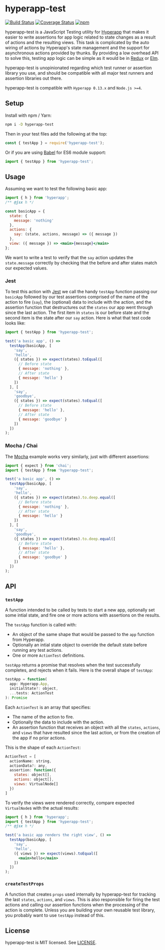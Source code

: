 # hyperapp-test

[![Build Status](https://travis-ci.org/okwolf/hyperapp-test.svg?branch=master)](https://travis-ci.org/okwolf/hyperapp-test)
[![Coverage Status](https://coveralls.io/repos/github/okwolf/hyperapp-test/badge.svg?branch=coverage)](https://coveralls.io/github/okwolf/hyperapp-test?branch=coverage)
[![npm](https://img.shields.io/npm/v/hyperapp-test.svg)](https://www.npmjs.org/package/hyperapp-test)

hyperapp-test is a JavaScript Testing utility for [Hyperapp](https://github.com/hyperapp/hyperapp) that makes it easier to write assertions for app logic related to state changes as a result of actions and the resulting views. This task is complicated by the auto wiring of actions by Hyperapp's state management and the support for asynchronous actions provided by thunks. By providing a low overhead API to solve this, testing app logic can be simple as it would be in [Redux](http://redux.js.org/docs/recipes/WritingTests.html) or [Elm](http://elmprogramming.com/easy-to-test.html).

hyperapp-test is unopinionated regarding which test runner or assertion library you use, and should be compatible with all major test runners and assertion libraries out there.

hyperapp-test is compatible with `Hyperapp 0.13.x` and `Node.js >=4`.

## Setup

Install with npm / Yarn:

```bash
npm i -D hyperapp-test
```

Then in your test files add the following at the top:

```js
const { testApp } = require('hyperapp-test');
```

Or if you are using [Babel](https://babeljs.io) for ES6 module support:

```js
import { testApp } from 'hyperapp-test';
```

## Usage

Assuming we want to test the following basic app:

```jsx
import { h } from 'hyperapp';
/** @jsx h */

const basicApp = {
  state: {
    message: 'nothing'
  },
  actions: {
    say: (state, actions, message) => ({ message })
  },
  view: ({ message }) => <main>{message}</main>
};
```

We want to write a test to verify that the `say` action updates the `state.message` correctly by checking that the before and after states match our expected values.

### Jest

To test this action with [Jest](https://facebook.github.io/jest/docs/en/getting-started.html) we call the handy `testApp` function passing our `basicApp` followed by our test assertions comprised of the name of the action to fire (`say`), the (optional) data to include with the action, and the assertion function that destructures out the `states` our app went through since the last action. The first item in `states` is our before state and the second item is the state after our `say` action. Here is what that test code looks like:

```js
import { testApp } from 'hyperapp-test';

test('a basic app', () =>
  testApp(basicApp, [
    'say',
    'hello',
    ({ states }) => expect(states).toEqual([
      // Before state
      { message: 'nothing' },
      // After state
      { message: 'hello' }
    ])
  ], [
    'say',
    'goodbye',
    ({ states }) => expect(states).toEqual([
      // Before state
      { message: 'hello' },
      // After state
      { message: 'goodbye' }
    ])
  ])
);
```

### Mocha / Chai

The [Mocha](https://mochajs.org) example works very similarly, just with different assertions:

```js
import { expect } from 'chai';
import { testApp } from 'hyperapp-test';

test('a basic app', () =>
  testApp(basicApp, [
    'say',
    'hello',
    ({ states }) => expect(states).to.deep.equal([
      // Before state
      { message: 'nothing' },
      // After state
      { message: 'hello' }
    ])
  ], [
    'say',
    'goodbye',
    ({ states }) => expect(states).to.deep.equal([
      // Before state
      { message: 'hello' },
      // After state
      { message: 'goodbye' }
    ])
  ])
);
```

## API

### `testApp`

A function intended to be called by tests to start a new app, optionally set some intial state, and fire one or more actions with assertions on the results.

The `testApp` function is called with:

- An object of the same shape that would be passed to the `app` function from Hyperapp.
- Optionally an intial state object to override the default state before running any test actions.
- One or more `ActionTest` definitions.

`testApp` returns a promise that resolves when the test successfully completes, and rejects when it fails. Here is the overall shape of `testApp`:

```js
testApp = function(
  app: Hyperapp.App,
  initialState?: object,
  ...tests: ActionTest
): Promise
```

Each `ActionTest` is an array that specifies:

- The name of the action to fire.
- Optionally the data to include with the action.
- An assertion function that receives an object with all the `states`, `actions`, and `views` that have resulted since the last action, or from the creation of the app if no prior actions.

This is the shape of each `ActionTest`:

```js
ActionTest = [
  actionName: string,
  actionData?: any,
  assertion: function({
    states: object[],
    actions: object[],
    views: VirtualNode[]
  })
]
```

To verify the views were rendered correctly, compare expected `VirtualNode`s with the actual results:

```jsx
import { h } from 'hyperapp';
import { testApp } from 'hyperapp-test';
/** @jsx h */

test('a basic app renders the right view', () =>
  testApp(basicApp, [
    'say',
    'hello',
    ({ views }) => expect(views).toEqual([
      <main>hello</main>
    ])
  ])
);
```

### `createTestProps`

A function that creates `props` used internally by hyperapp-test for tracking the last `states`, `actions`, and `views`. This is also responsible for firing the test actions and calling our assertion functions when the processing of the action is complete. Unless you are building your own reusable test library, you probably want to use `testApp` instead of this.

## License

hyperapp-test is MIT licensed. See [LICENSE](LICENSE.md).
